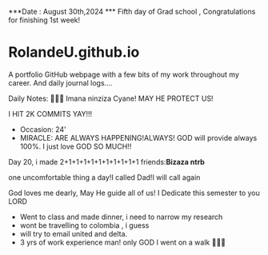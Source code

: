 ***Date : August 30th,2024 *** Fifth day of Grad school , Congratulations for finishing 1st week!
# RolandeU.github.io

A portfolio GitHub webpage with a few bits of my work throughout my career. And daily journal logs....

Daily Notes:
💚🙏🏾 Imana ninziza Cyane! MAY HE PROTECT US!

I HIT 2K COMMITS YAY!!!

- Occasion: 24'
- MIRACLE: ARE ALWAYS HAPPENING!ALWAYS!
GOD will provide always 100%. I just love GOD SO MUCH!!

Day 20, i made 2+1+1+1+1+1+1+1+1+1+1 friends:**Bizaza ntrb**

one uncomfortable thing a day!I called Dad!I will call again 

God loves me dearly, May He guide all of  us!
I Dedicate this semester to you LORD
- Went to class and made dinner, i need to narrow my research
- wont be travelling to colombia , i guess
- will try to email united and delta.
- 3 yrs of work experience man!
only GOD 
I went on a walk 💚💚💚








